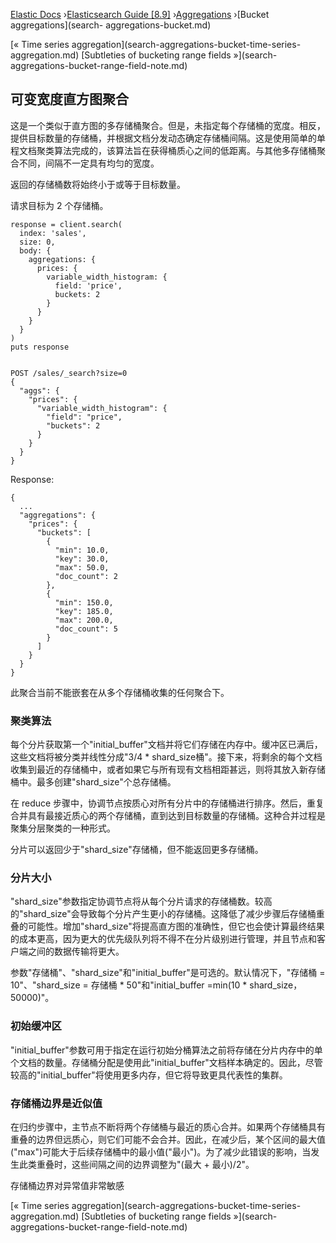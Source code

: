 

[Elastic Docs](/guide/) ›[Elasticsearch Guide [8.9]](index.md)
›[Aggregations](search-aggregations.md) ›[Bucket aggregations](search-
aggregations-bucket.md)

[« Time series aggregation](search-aggregations-bucket-time-series-
aggregation.md) [Subtleties of bucketing range fields »](search-
aggregations-bucket-range-field-note.md)

## 可变宽度直方图聚合

这是一个类似于直方图的多存储桶聚合。但是，未指定每个存储桶的宽度。相反，提供目标数量的存储桶，并根据文档分发动态确定存储桶间隔。这是使用简单的单程文档聚类算法完成的，该算法旨在获得桶质心之间的低距离。与其他多存储桶聚合不同，间隔不一定具有均匀的宽度。

返回的存储桶数将始终小于或等于目标数量。

请求目标为 2 个存储桶。

    
    
    response = client.search(
      index: 'sales',
      size: 0,
      body: {
        aggregations: {
          prices: {
            variable_width_histogram: {
              field: 'price',
              buckets: 2
            }
          }
        }
      }
    )
    puts response
    
    
    POST /sales/_search?size=0
    {
      "aggs": {
        "prices": {
          "variable_width_histogram": {
            "field": "price",
            "buckets": 2
          }
        }
      }
    }

Response:

    
    
    {
      ...
      "aggregations": {
        "prices": {
          "buckets": [
            {
              "min": 10.0,
              "key": 30.0,
              "max": 50.0,
              "doc_count": 2
            },
            {
              "min": 150.0,
              "key": 185.0,
              "max": 200.0,
              "doc_count": 5
            }
          ]
        }
      }
    }

此聚合当前不能嵌套在从多个存储桶收集的任何聚合下。

### 聚类算法

每个分片获取第一个"initial_buffer"文档并将它们存储在内存中。缓冲区已满后，这些文档将被分类并线性分成"3/4 * shard_size桶"。接下来，将剩余的每个文档收集到最近的存储桶中，或者如果它与所有现有文档相距甚远，则将其放入新存储桶中。最多创建"shard_size"个总存储桶。

在 reduce 步骤中，协调节点按质心对所有分片中的存储桶进行排序。然后，重复合并具有最接近质心的两个存储桶，直到达到目标数量的存储桶。这种合并过程是聚集分层聚类的一种形式。

分片可以返回少于"shard_size"存储桶，但不能返回更多存储桶。

### 分片大小

"shard_size"参数指定协调节点将从每个分片请求的存储桶数。较高的"shard_size"会导致每个分片产生更小的存储桶。这降低了减少步骤后存储桶重叠的可能性。增加"shard_size"将提高直方图的准确性，但它也会使计算最终结果的成本更高，因为更大的优先级队列将不得不在分片级别进行管理，并且节点和客户端之间的数据传输将更大。

参数"存储桶"、"shard_size"和"initial_buffer"是可选的。默认情况下，"存储桶 = 10"、"shard_size = 存储桶 * 50"和"initial_buffer =min(10 * shard_size， 50000)"。

### 初始缓冲区

"initial_buffer"参数可用于指定在运行初始分桶算法之前将存储在分片内存中的单个文档的数量。存储桶分配是使用此"initial_buffer"文档样本确定的。因此，尽管较高的"initial_buffer"将使用更多内存，但它将导致更具代表性的集群。

### 存储桶边界是近似值

在归约步骤中，主节点不断将两个存储桶与最近的质心合并。如果两个存储桶具有重叠的边界但远质心，则它们可能不会合并。因此，在减少后，某个区间的最大值("max")可能大于后续存储桶中的最小值("最小")。为了减少此错误的影响，当发生此类重叠时，这些间隔之间的边界调整为"(最大 + 最小)/2"。

存储桶边界对异常值非常敏感

[« Time series aggregation](search-aggregations-bucket-time-series-
aggregation.md) [Subtleties of bucketing range fields »](search-
aggregations-bucket-range-field-note.md)

